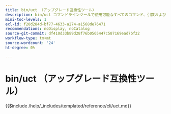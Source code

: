 ```yaml
---
title: bin/uct （アップグレード互換性ツール）
description: bin/uct コマンドラインツールで使用可能なすべてのコマンド、引数およびオプションについて説明します。
mini-toc-levels: 1
exl-id: f20d284d-bf77-4633-a274-a1568de76471
recommendations: noDisplay, noCatalog
source-git-commit: df410d33b89d28f76b0565447c587169ead7bf22
workflow-type: tm+mt
source-wordcount: '24'
ht-degree: 0%

---
```


# bin/uct （アップグレード互換性ツール）

{{$include /help/_includes/templated/reference/cli/uct.md}}

<!-- Last updated from includes: 2025-08-22 21:08:49 -->
